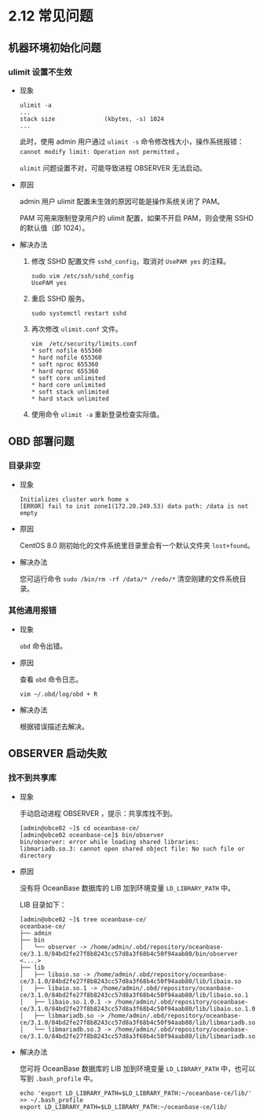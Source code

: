 2.12 常见问题 
==============================



机器环境初始化问题 
------------------------------

### ulimit 设置不生效 

* 现象

  ```unknow
  ulimit -a
  ...
  stack size              (kbytes, -s) 1024
  ...
  ```

  

  此时，使用 admin 用户通过 `ulimit -s` 命令修改栈大小，操作系统报错：`cannot modify limit: Operation not permitted` 。

  `ulimit` 问题设置不对，可能导致进程 OBSERVER 无法启动。
  

* 原因

  admin 用户 ulimit 配置未生效的原因可能是操作系统关闭了 PAM。

  PAM 可用来限制登录用户的 ulimit 配置，如果不开启 PAM，则会使用 SSHD 的默认值（即 1024）。
  

* 解决办法

  1. 修改 SSHD 配置文件 `sshd_config`，取消对 `UsePAM yes` 的注释。

     ```unknow
     sudo vim /etc/ssh/sshd_config
     UsePAM yes
     ```

     
  
  2. 重启 SSHD 服务。

     ```unknow
     sudo systemctl restart sshd
     ```

     
  
  3. 再次修改 `ulimit.conf` 文件。

     ```unknow
     vim  /etc/security/limits.conf
     * soft nofile 655360
     * hard nofile 655360
     * soft nproc 655360
     * hard nproc 655360
     * soft core unlimited
     * hard core unlimited
     * soft stack unlimited
     * hard stack unlimited
     ```

     
  
  4. 使用命令 `ulimit -a` 重新登录检查实际值。

     
  

  




OBD 部署问题 
-----------------------------

### 目录非空 

* 现象

  ```unknow
  Initializes cluster work home x
  [ERROR] fail to init zone1(172.20.249.53) data path: /data is not empty
  ```

  

* 原因

  CentOS 8.0 刚初始化的文件系统里目录里会有一个默认文件夹 `lost+found`。
  

* 解决办法

  您可运行命令 `sudo /bin/rm -rf /data/* /redo/*` 清空刚建的文件系统目录。
  




### 其他通用报错 

* 现象

  `obd` 命令出错。
  

* 原因

  查看 `obd` 命令日志。

  ```unknow
  vim ~/.obd/log/obd + R
  ```

  

* 解决办法

  根据错误描述去解决。
  




OBSERVER 启动失败 
----------------------------------

### 找不到共享库 

* 现象

  手动启动进程 OBSERVER ，提示：共享库找不到。

  ```unknow
  [admin@obce02 ~]$ cd oceanbase-ce/
  [admin@obce02 oceanbase-ce]$ bin/observer
  bin/observer: error while loading shared libraries: libmariadb.so.3: cannot open shared object file: No such file or directory
  ```

  

* 原因

  没有将 OceanBase 数据库的 LIB 加到环境变量 `LD_LIBRARY_PATH` 中。

  LIB 目录如下：

  ```unknow
  [admin@obce02 ~]$ tree oceanbase-ce/
  oceanbase-ce/
  ├── admin
  ├── bin
  │   └── observer -> /home/admin/.obd/repository/oceanbase-ce/3.1.0/84bd2fe27f8b8243cc57d8a3f68b4c50f94aab80/bin/observer
  <....>
  ├── lib
  │   ├── libaio.so -> /home/admin/.obd/repository/oceanbase-ce/3.1.0/84bd2fe27f8b8243cc57d8a3f68b4c50f94aab80/lib/libaio.so
  │   ├── libaio.so.1 -> /home/admin/.obd/repository/oceanbase-ce/3.1.0/84bd2fe27f8b8243cc57d8a3f68b4c50f94aab80/lib/libaio.so.1
  │   ├── libaio.so.1.0.1 -> /home/admin/.obd/repository/oceanbase-ce/3.1.0/84bd2fe27f8b8243cc57d8a3f68b4c50f94aab80/lib/libaio.so.1.0.1
  │   ├── libmariadb.so -> /home/admin/.obd/repository/oceanbase-ce/3.1.0/84bd2fe27f8b8243cc57d8a3f68b4c50f94aab80/lib/libmariadb.so
  │   └── libmariadb.so.3 -> /home/admin/.obd/repository/oceanbase-ce/3.1.0/84bd2fe27f8b8243cc57d8a3f68b4c50f94aab80/lib/libmariadb.so.3
  ```

  

* 解决办法

  您可将 OceanBase 数据库的 LIB 加到环境变量 `LD_LIBRARY_PATH` 中，也可以写到 `.bash_profile` 中。

  ```unknow
  echo 'export LD_LIBRARY_PATH=$LD_LIBRARY_PATH:~/oceanbase-ce/lib/' >> ~/.bash_profile
  export LD_LIBRARY_PATH=$LD_LIBRARY_PATH:~/oceanbase-ce/lib/
  ```

  



